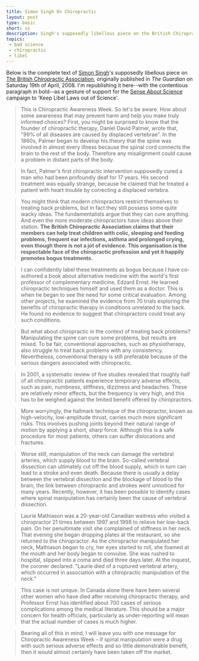 ```yaml
---
title: Simon Singh On Chiropractic
layout: post
type: basic
short: ss
description: Singh's supposedly libellous piece on the British Chiropractic Association's stupid claims. 
topics:
 - bad science
 - chiropractic
 - libel
---
```

Below is the complete text of [Simon Singh](http://www.simonsingh.net/)'s supposedly libellous piece on [The British Chiropractic Association](http://www.chiropractic-uk.co.uk/), originally published in _The Guardian_ on Saturday 19th of April, 2008. I'm republishing it here--with the contentious paragraph in bold--as a gesture of support for the [Sense About Science](http://www.senseaboutscience.org.uk/index.php/site/project/333/) campaign to 'Keep Libel Laws out of Science'.

> This is Chiropractic Awareness Week. So let's be aware. How about some awareness that may prevent harm and help you make truly informed choices? First, you might be surprised to know that the founder of chiropractic therapy, Daniel David Palmer, wrote that, "99% of all diseases are caused by displaced vertebrae". In the 1860s, Palmer began to develop his theory that the spine was involved in almost every illness because the spinal cord connects the brain to the rest of the body. Therefore any misalignment could cause a problem in distant parts of the body.

> In fact, Palmer's first chiropractic intervention supposedly cured a man who had been profoundly deaf for 17 years. His second treatment was equally strange, because he claimed that he treated a patient with heart trouble by correcting a displaced vertebra.

> You might think that modern chiropractors restrict themselves to treating back problems, but in fact they still possess some quite wacky ideas. The fundamentalists argue that they can cure anything. And even the more moderate chiropractors have ideas above their station. __The British Chiropractic Association claims that their members can help treat children with colic, sleeping and feeding problems, frequent ear infections, asthma and prolonged crying, even though there is not a jot of evidence. This organisation is the respectable face of the chiropractic profession and yet it happily promotes bogus treatments.__

> I can confidently label these treatments as bogus because I have co-authored a book about alternative medicine with the world's first professor of complementary medicine, Edzard Ernst. He learned chiropractic techniques himself and used them as a doctor. This is when he began to see the need for some critical evaluation. Among other projects, he examined the evidence from 70 trials exploring the benefits of chiropractic therapy in conditions unrelated to the back. He found no evidence to suggest that chiropractors could treat any such conditions.

> But what about chiropractic in the context of treating back problems? Manipulating the spine can cure some problems, but results are mixed. To be fair, conventional approaches, such as physiotherapy, also struggle to treat back problems with any consistency. Nevertheless, conventional therapy is still preferable because of the serious dangers associated with chiropractic.

> In 2001, a systematic review of five studies revealed that roughly half of all chiropractic patients experience temporary adverse effects, such as pain, numbness, stiffness, dizziness and headaches. These are relatively minor effects, but the frequency is very high, and this has to be weighed against the limited benefit offered by chiropractors.

> More worryingly, the hallmark technique of the chiropractor, known as high-velocity, low-amplitude thrust, carries much more significant risks. This involves pushing joints beyond their natural range of motion by applying a short, sharp force. Although this is a safe procedure for most patients, others can suffer dislocations and fractures.

> Worse still, manipulation of the neck can damage the vertebral arteries, which supply blood to the brain. So-called vertebral dissection can ultimately cut off the blood supply, which in turn can lead to a stroke and even death. Because there is usually a delay between the vertebral dissection and the blockage of blood to the brain, the link between chiropractic and strokes went unnoticed for many years. Recently, however, it has been possible to identify cases where spinal manipulation has certainly been the cause of vertebral dissection.

> Laurie Mathiason was a 20-year-old Canadian waitress who visited a chiropractor 21 times between 1997 and 1998 to relieve her low-back pain. On her penultimate visit she complained of stiffness in her neck. That evening she began dropping plates at the restaurant, so she returned to the chiropractor. As the chiropractor manipulated her neck, Mathiason began to cry, her eyes started to roll, she foamed at the mouth and her body began to convulse. She was rushed to hospital, slipped into a coma and died three days later. At the inquest, the coroner declared: "Laurie died of a ruptured vertebral artery, which occurred in association with a chiropractic manipulation of the neck."

> This case is not unique. In Canada alone there have been several other women who have died after receiving chiropractic therapy, and Professor Ernst has identified about 700 cases of serious complications among the medical literature. This should be a major concern for health officials, particularly as under-reporting will mean that the actual number of cases is much higher.

> Bearing all of this in mind, I will leave you with one message for Chiropractic Awareness Week - if spinal manipulation were a drug with such serious adverse effects and so little demonstrable benefit, then it would almost certainly have been taken off the market.